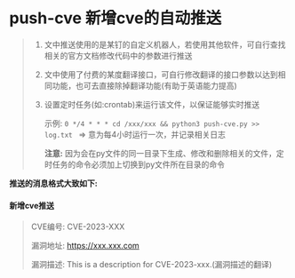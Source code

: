 # push-cve 新增cve的自动推送

> 1. 文中推送使用的是某钉的自定义机器人，若使用其他软件，可自行查找相关的官方文档修改代码中的参数进行推送
> 
> 2. 文中使用了付费的某度翻译接口，可自行修改翻译的接口参数以达到相同功能，也可去直接除掉翻译功能(有助于英语能力提高)
> 
> 3. 设置定时任务(如:crontab)来运行该文件，以保证能够实时推送
> 
>    示例: ```0 */4 * * * cd /xxx/xxx && python3 push-cve.py >> log.txt ```  => 意为每4小时运行一次，并记录相关日志
>
>    **注意:**  因为会在py文件的同一目录下生成、修改和删除相关的文件，定时任务的命令必须加上切换到py文件所在目录的命令
> 
**推送的消息格式大致如下:**
#### 新增cve推送
> CVE编号: CVE-2023-XXX
>
> 漏洞地址: https://xxx.xxx.com
>
> 漏洞描述: This is a description for CVE-2023-xxx.(漏洞描述的翻译)



